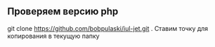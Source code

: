 ## Проверяем версию php

git clone https://github.com/bobpulaski/iul-jet.git .
Ставим точку для копирования в текущую папку
